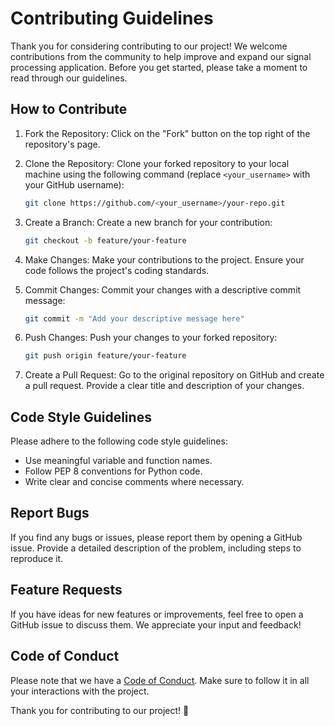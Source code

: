 # Contributing Guidelines

Thank you for considering contributing to our project! We welcome contributions from the community to help improve and expand our signal processing application. Before you get started, please take a moment to read through our guidelines.

## How to Contribute

1. Fork the Repository: Click on the "Fork" button on the top right of the repository's page.

2. Clone the Repository: Clone your forked repository to your local machine using the following command (replace `<your_username>` with your GitHub username):

   ```bash
   git clone https://github.com/<your_username>/your-repo.git
   ```

3. Create a Branch: Create a new branch for your contribution:

   ```bash
   git checkout -b feature/your-feature
   ```

4. Make Changes: Make your contributions to the project. Ensure your code follows the project's coding standards.

5. Commit Changes: Commit your changes with a descriptive commit message:

   ```bash
   git commit -m "Add your descriptive message here"
   ```

6. Push Changes: Push your changes to your forked repository:

   ```bash
   git push origin feature/your-feature
   ```

7. Create a Pull Request: Go to the original repository on GitHub and create a pull request. Provide a clear title and description of your changes.

## Code Style Guidelines

Please adhere to the following code style guidelines:

- Use meaningful variable and function names.
- Follow PEP 8 conventions for Python code.
- Write clear and concise comments where necessary.

## Report Bugs

If you find any bugs or issues, please report them by opening a GitHub issue. Provide a detailed description of the problem, including steps to reproduce it.

## Feature Requests

If you have ideas for new features or improvements, feel free to open a GitHub issue to discuss them. We appreciate your input and feedback!

## Code of Conduct

Please note that we have a [Code of Conduct](CODE_OF_CONDUCT.md). Make sure to follow it in all your interactions with the project.

Thank you for contributing to our project! 🚀
```